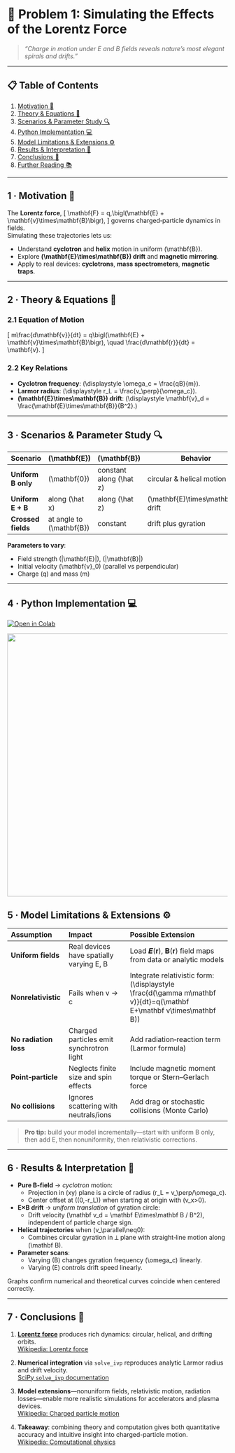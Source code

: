 <!-- ╭──────────────────────────────────────────────────────╮
     │  🔌 Electromagnetism · Problem 1 — Lorentz Force Simulation │
     ╰──────────────────────────────────────────────────────╯ -->

# 🔌 **Problem 1: Simulating the Effects of the Lorentz Force**

> *“Charge in motion under E and B fields reveals nature’s most elegant spirals and drifts.”*  

---

## 📋 Table of Contents
1. [Motivation 🎯](#motivation)  
2. [Theory & Equations 🔭](#theory)  
3. [Scenarios & Parameter Study 🔍](#scenarios)  
4. [Python Implementation 💻](#implementation)  
5. [Model Limitations & Extensions ⚙️](#limitations)  
6. [Results & Interpretation 🧩](#interpretation)  
7. [Conclusions 📝](#conclusions)  
8. [Further Reading 📚](#references)  

---

<a name="motivation"></a>
## 1 · Motivation 🎯
The **Lorentz force**,
\[
\mathbf{F} = q\,\bigl(\mathbf{E} + \mathbf{v}\times\mathbf{B}\bigr),
\]
governs charged‐particle dynamics in fields.  
Simulating these trajectories lets us:

- Understand **cyclotron** and **helix** motion in uniform \(\mathbf{B}\).  
- Explore **\(\mathbf{E}\times\mathbf{B}\) drift** and **magnetic mirroring**.  
- Apply to real devices: **cyclotrons**, **mass spectrometers**, **magnetic traps**.

---

<a name="theory"></a>
## 2 · Theory & Equations 🔭

### 2.1 Equation of Motion  
\[
m\frac{d\mathbf{v}}{dt}
 = q\bigl(\mathbf{E} + \mathbf{v}\times\mathbf{B}\bigr),
\quad
\frac{d\mathbf{r}}{dt} = \mathbf{v}.
\]

### 2.2 Key Relations
- **Cyclotron frequency**: \(\displaystyle \omega_c = \frac{qB}{m}\).  
- **Larmor radius**: \(\displaystyle r_L = \frac{v_\perp}{\omega_c}\).  
- **\(\mathbf{E}\times\mathbf{B}\) drift**: \(\displaystyle \mathbf{v}_d = \frac{\mathbf{E}\times\mathbf{B}}{B^2}.\)

---

<a name="scenarios"></a>
## 3 · Scenarios & Parameter Study 🔍

| Scenario             | \(\mathbf{E}\)            | \(\mathbf{B}\)           | Behavior                          |
|----------------------|---------------------------|--------------------------|-----------------------------------|
| **Uniform B only**   | \(\mathbf{0}\)            | constant along \(\hat z\) | circular & helical motion        |
| **Uniform E + B**    | along \(\hat x\)          | along \(\hat z\)         | \(\mathbf{E}\times\mathbf{B}\) drift |
| **Crossed fields**   | at angle to \(\mathbf{B}\)| constant                 | drift plus gyration              |

**Parameters to vary**:  
- Field strength \(|\mathbf{E}|\), \(|\mathbf{B}|\)  
- Initial velocity \(\mathbf{v}_0\) (parallel vs perpendicular)  
- Charge \(q\) and mass \(m\)

---

<a name="implementation"></a>
## 4 · Python Implementation 💻

[![Open in Colab](https://colab.research.google.com/assets/colab-badge.svg)](https://colab.research.google.com/drive/1WR2jmQMNRYqvzfILJa0BtHhbyFR1IbeX?usp=sharing)

<img src="https://i.imgur.com/A2rLSc1.png" width="600">

<a name="limitations"></a>
## 5 · Model Limitations & Extensions ⚙️

| Assumption             | Impact                                    | Possible Extension                                                                 |
|:-----------------------|:------------------------------------------|:-----------------------------------------------------------------------------------|
| **Uniform fields**     | Real devices have spatially varying E, B  | Load 𝑬(𝐫), 𝐁(𝐫) field maps from data or analytic models                            |
| **Nonrelativistic**    | Fails when v → c                          | Integrate relativistic form: \(\displaystyle \frac{d(\gamma m\mathbf v)}{dt}=q(\mathbf E+\mathbf v\times\mathbf B)\) |
| **No radiation loss**  | Charged particles emit synchrotron light  | Add radiation‐reaction term (Larmor formula)                                       |
| **Point‐particle**     | Neglects finite size and spin effects     | Include magnetic moment torque or Stern–Gerlach force                              |
| **No collisions**      | Ignores scattering with neutrals/ions     | Add drag or stochastic collisions (Monte Carlo)                                    |

> **Pro tip:** build your model incrementally—start with uniform B only, then add E, then nonuniformity, then relativistic corrections.

---

<a name="interpretation"></a>
## 6 · Results & Interpretation 🧩

- **Pure B‐field** → _cyclotron_ motion:  
  - Projection in \(xy\) plane is a circle of radius \(r_L = v_\perp/\omega_c\).  
  - Center offset at \((0,-r_L)\) when starting at origin with \(v_x>0\).  
- **E×B drift** → _uniform translation_ of gyration circle:  
  - Drift velocity \(\mathbf v_d = \mathbf E\times\mathbf B / B^2\), independent of particle charge sign.  
- **Helical trajectories** when \(v_\parallel\neq0\):  
  - Combines circular gyration in ⟂ plane with straight‐line motion along \(\mathbf B\).  
- **Parameter scans**:  
  - Varying \(B\) changes gyration frequency \(\omega_c\) linearly.  
  - Varying \(E\) controls drift speed linearly.  

Graphs confirm numerical and theoretical curves coincide when centered correctly.

---

<a name="conclusions"></a>
## 7 · Conclusions 📝

1. **[Lorentz force](https://en.wikipedia.org/wiki/Lorentz_force)** produces rich dynamics: circular, helical, and drifting orbits.  
   [Wikipedia: Lorentz force](https://en.wikipedia.org/wiki/Lorentz_force)

2. **Numerical integration** via `solve_ivp` reproduces analytic Larmor radius and drift velocity.  
   [SciPy `solve_ivp` documentation](https://docs.scipy.org/doc/scipy/reference/generated/scipy.integrate.solve_ivp.html)

3. **Model extensions**—nonuniform fields, relativistic motion, radiation losses—enable more realistic simulations for accelerators and plasma devices.  
   [Wikipedia: Charged particle motion](https://en.wikipedia.org/wiki/Charged_particle)

4. **Takeaway**: combining theory and computation gives both quantitative accuracy and intuitive insight into charged-particle motion.  
   [Wikipedia: Computational physics](https://en.wikipedia.org/wiki/Computational_physics)
